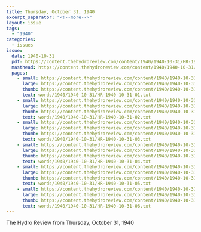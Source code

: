 ```yaml
---
title: Thursday, October 31, 1940
excerpt_separator: "<!--more-->"
layout: issue
tags:
  - "1940"
categories:
  - issues
issue:
  date: 1940-10-31
  pdf: https://content.thehydroreview.com/content/1940/1940-10-31/HR-1940-10-31.pdf
  masthead: https://content.thehydroreview.com/content/1940/1940-10-31/masthead/HR-1940-10-31.jpg
  pages:
    - small: https://content.thehydroreview.com/content/1940/1940-10-31/small/HR-1940-10-31-01.jpg
      large: https://content.thehydroreview.com/content/1940/1940-10-31/large/HR-1940-10-31-01.jpg
      thumb: https://content.thehydroreview.com/content/1940/1940-10-31/thumbnails/HR-1940-10-31-01.jpg
      text: words/1940/1940-10-31/HR-1940-10-31-01.txt
    - small: https://content.thehydroreview.com/content/1940/1940-10-31/small/HR-1940-10-31-02.jpg
      large: https://content.thehydroreview.com/content/1940/1940-10-31/large/HR-1940-10-31-02.jpg
      thumb: https://content.thehydroreview.com/content/1940/1940-10-31/thumbnails/HR-1940-10-31-02.jpg
      text: words/1940/1940-10-31/HR-1940-10-31-02.txt
    - small: https://content.thehydroreview.com/content/1940/1940-10-31/small/HR-1940-10-31-03.jpg
      large: https://content.thehydroreview.com/content/1940/1940-10-31/large/HR-1940-10-31-03.jpg
      thumb: https://content.thehydroreview.com/content/1940/1940-10-31/thumbnails/HR-1940-10-31-03.jpg
      text: words/1940/1940-10-31/HR-1940-10-31-03.txt
    - small: https://content.thehydroreview.com/content/1940/1940-10-31/small/HR-1940-10-31-04.jpg
      large: https://content.thehydroreview.com/content/1940/1940-10-31/large/HR-1940-10-31-04.jpg
      thumb: https://content.thehydroreview.com/content/1940/1940-10-31/thumbnails/HR-1940-10-31-04.jpg
      text: words/1940/1940-10-31/HR-1940-10-31-04.txt
    - small: https://content.thehydroreview.com/content/1940/1940-10-31/small/HR-1940-10-31-05.jpg
      large: https://content.thehydroreview.com/content/1940/1940-10-31/large/HR-1940-10-31-05.jpg
      thumb: https://content.thehydroreview.com/content/1940/1940-10-31/thumbnails/HR-1940-10-31-05.jpg
      text: words/1940/1940-10-31/HR-1940-10-31-05.txt
    - small: https://content.thehydroreview.com/content/1940/1940-10-31/small/HR-1940-10-31-06.jpg
      large: https://content.thehydroreview.com/content/1940/1940-10-31/large/HR-1940-10-31-06.jpg
      thumb: https://content.thehydroreview.com/content/1940/1940-10-31/thumbnails/HR-1940-10-31-06.jpg
      text: words/1940/1940-10-31/HR-1940-10-31-06.txt
---
```


The Hydro Review from Thursday, October 31, 1940

<!--more-->

